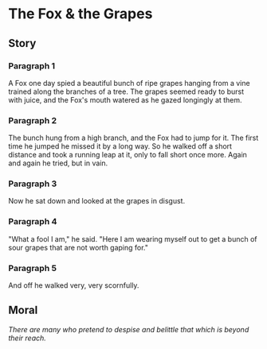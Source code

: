 
# The Fox & the Grapes

## Story


### Paragraph 1

A Fox one day spied a beautiful bunch of ripe grapes hanging from a vine trained along the branches of a tree. The grapes seemed ready to burst with juice, and the Fox's mouth watered as he gazed longingly at them.



### Paragraph 2

The bunch hung from a high branch, and the Fox had to jump for it. The first time he jumped he missed it by a long way. So he walked off a short distance and took a running leap at it, only to fall short once more. Again and again he tried, but in vain.



### Paragraph 3

Now he sat down and looked at the grapes in disgust.



### Paragraph 4

"What a fool I am," he said. "Here I am wearing myself out to get a bunch of sour grapes that are not worth gaping for."



### Paragraph 5

And off he walked very, very scornfully.



## Moral

_There are many who pretend to despise and belittle that which is beyond their reach._

